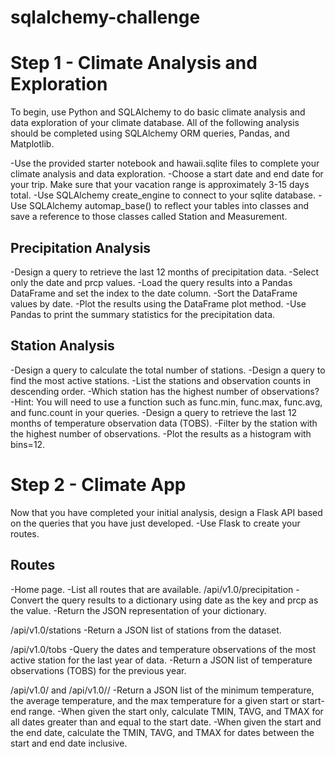 # sqlalchemy-challenge

# Step 1 - Climate Analysis and Exploration
To begin, use Python and SQLAlchemy to do basic climate analysis and data exploration of your climate database. All of the following analysis should be completed using SQLAlchemy ORM queries, Pandas, and Matplotlib.

-Use the provided starter notebook and hawaii.sqlite files to complete your climate analysis and data exploration.
-Choose a start date and end date for your trip. Make sure that your vacation range is approximately 3-15 days total.
-Use SQLAlchemy create_engine to connect to your sqlite database.
-Use SQLAlchemy automap_base() to reflect your tables into classes and save a reference to those classes called Station and Measurement.


Precipitation Analysis
-
-Design a query to retrieve the last 12 months of precipitation data.
-Select only the date and prcp values.
-Load the query results into a Pandas DataFrame and set the index to the date column.
-Sort the DataFrame values by date.
-Plot the results using the DataFrame plot method.
-Use Pandas to print the summary statistics for the precipitation data.



Station Analysis
-
-Design a query to calculate the total number of stations.
-Design a query to find the most active stations.
-List the stations and observation counts in descending order.
-Which station has the highest number of observations?
-Hint: You will need to use a function such as func.min, func.max, func.avg, and func.count in your queries.
-Design a query to retrieve the last 12 months of temperature observation data (TOBS).
-Filter by the station with the highest number of observations.
-Plot the results as a histogram with bins=12.


# Step 2 - Climate App
Now that you have completed your initial analysis, design a Flask API based on the queries that you have just developed.
-Use Flask to create your routes.


Routes
-
-Home page.
-List all routes that are available.
/api/v1.0/precipitation
-Convert the query results to a dictionary using date as the key and prcp as the value.
-Return the JSON representation of your dictionary.

/api/v1.0/stations
-Return a JSON list of stations from the dataset.

/api/v1.0/tobs
-Query the dates and temperature observations of the most active station for the last year of data.
-Return a JSON list of temperature observations (TOBS) for the previous year.

/api/v1.0/<start> and /api/v1.0/<start>/<end>
-Return a JSON list of the minimum temperature, the average temperature, and the max temperature for a given start or start-end range.
-When given the start only, calculate TMIN, TAVG, and TMAX for all dates greater than and equal to the start date.
-When given the start and the end date, calculate the TMIN, TAVG, and TMAX for dates between the start and end date inclusive.





